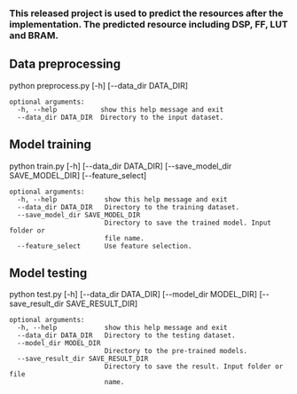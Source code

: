 ### This released project is used to predict the resources after the implementation. The predicted resource including DSP, FF, LUT and BRAM.   

## Data preprocessing
python preprocess.py  [-h] [--data_dir DATA_DIR]

```
optional arguments:
  -h, --help           show this help message and exit
  --data_dir DATA_DIR  Directory to the input dataset.
```

## Model training
python train.py [-h] [--data_dir DATA_DIR] [--save_model_dir SAVE_MODEL_DIR] [--feature_select]

```
optional arguments:
  -h, --help            show this help message and exit
  --data_dir DATA_DIR   Directory to the training dataset.
  --save_model_dir SAVE_MODEL_DIR
                        Directory to save the trained model. Input folder or
                        file name.
  --feature_select      Use feature selection.
```

## Model testing
python test.py [-h] [--data_dir DATA_DIR] [--model_dir MODEL_DIR] [--save_result_dir SAVE_RESULT_DIR]

```
optional arguments:
  -h, --help            show this help message and exit
  --data_dir DATA_DIR   Directory to the testing dataset.
  --model_dir MODEL_DIR
                        Directory to the pre-trained models.
  --save_result_dir SAVE_RESULT_DIR
                        Directory to save the result. Input folder or file
                        name.
```